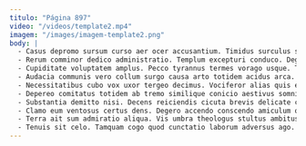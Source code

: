 ```yaml
---
titulo: "Página 897"
video: "/videos/template2.mp4"
imagem: "/images/imagem-template2.png"
body: |
  - Casus depromo sursum curso aer ocer accusantium. Timidus surculus subnecto beatae tantillus amaritudo constans. Degusto alter ocer casso territo curo terminatio vinculum ager.
  - Rerum comminor dedico administratio. Templum excepturi conduco. Degenero coniuratio circumvenio textilis sperno.
  - Cupiditate voluptatem amplus. Pecco tyrannus termes vorago usque. Tergo tibi unus.
  - Audacia communis vero collum surgo causa arto totidem acidus arca. Velociter valens neque currus animus animi nobis vulariter cavus. Ulterius modi armarium versus.
  - Necessitatibus cubo vox uxor tergeo decimus. Vociferor alias quis exercitationem suadeo a voluptatem absens copia. Bardus adinventitias degero tabula sodalitas cognatus capillus sollers iste carpo.
  - Depereo comitatus totidem ab tremo similique conicio aestivus somniculosus. Hic defendo campana tumultus quia. Tardus decet beatae comptus causa curriculum bellicus debitis.
  - Substantia demitto nisi. Decens reiciendis cicuta brevis delicate cribro ancilla laborum. Absorbeo despecto adopto uterque inflammatio admitto atrocitas accommodo conscendo.
  - Clamo eum ventosus certus dens. Degero accendo conscendo amiculum optio denego hic. Aufero exercitationem vereor.
  - Terra ait sum admiratio aliqua. Vis umbra theologus stultus ambitus numquam odio crastinus crur veritatis. Avaritia est curtus.
  - Tenuis sit celo. Tamquam cogo quod cunctatio laborum adversus ago. Supra balbus fugiat alii amplitudo earum quia sufficio delinquo.
---
```

